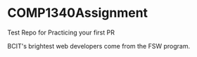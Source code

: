 # COMP1340Assignment
Test Repo for Practicing your first PR

BCIT's brightest web developers come from the FSW program. 
